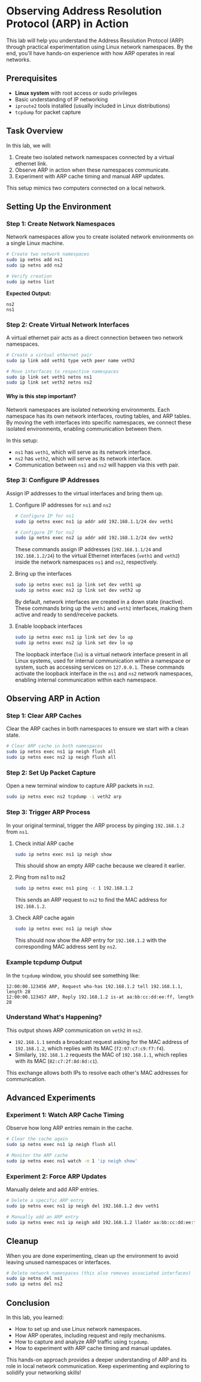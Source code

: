 # Observing Address Resolution Protocol (ARP) in Action

This lab will help you understand the Address Resolution Protocol (ARP) through practical experimentation using Linux network namespaces. By the end, you'll have hands-on experience with how ARP operates in real networks.

## Prerequisites

- **Linux system** with root access or sudo privileges
- Basic understanding of IP networking
- `iproute2` tools installed (usually included in Linux distributions)
- `tcpdump` for packet capture

## Task Overview

In this lab, we will:
1. Create two isolated network namespaces connected by a virtual ethernet link.
2. Observe ARP in action when these namespaces communicate.
3. Experiment with ARP cache timing and manual ARP updates.

This setup mimics two computers connected on a local network.

## Setting Up the Environment

### Step 1: Create Network Namespaces

Network namespaces allow you to create isolated network environments on a single Linux machine.

```bash
# Create two network namespaces
sudo ip netns add ns1
sudo ip netns add ns2

# Verify creation
sudo ip netns list
```

**Expected Output:**
```
ns2
ns1
```

### Step 2: Create Virtual Network Interfaces

A virtual ethernet pair acts as a direct connection between two network namespaces.

```bash
# Create a virtual ethernet pair
sudo ip link add veth1 type veth peer name veth2

# Move interfaces to respective namespaces
sudo ip link set veth1 netns ns1
sudo ip link set veth2 netns ns2
```

#### Why is this step important?

Network namespaces are isolated networking environments. Each namespace has its own network interfaces, routing tables, and ARP tables. By moving the veth interfaces into specific namespaces, we connect these isolated environments, enabling communication between them.

In this setup:
- `ns1` has `veth1`, which will serve as its network interface.
- `ns2` has `veth2`, which will serve as its network interface.
- Communication between `ns1` and `ns2` will happen via this veth pair.


### Step 3: Configure IP Addresses

Assign IP addresses to the virtual interfaces and bring them up.

1. Configure IP addresses for `ns1` and `ns2`

    ```bash
    # Configure IP for ns1
    sudo ip netns exec ns1 ip addr add 192.168.1.1/24 dev veth1

    # Configure IP for ns2
    sudo ip netns exec ns2 ip addr add 192.168.1.2/24 dev veth2
    ```

    These commands assign IP addresses (`192.168.1.1/24` and `192.168.1.2/24`) to the virtual Ethernet interfaces (`veth1` and `veth2`) inside the network namespaces `ns1` and `ns2`, respectively.

2. Bring up the interfaces  

    ```bash
    sudo ip netns exec ns1 ip link set dev veth1 up
    sudo ip netns exec ns2 ip link set dev veth2 up
    ```

    By default, network interfaces are created in a down state (inactive). These commands bring up the `veth1` and `veth2` interfaces, making them active and ready to send/receive packets.


3. Enable loopback interfaces

    ```bash
    sudo ip netns exec ns1 ip link set dev lo up
    sudo ip netns exec ns2 ip link set dev lo up
    ```

    The loopback interface (`lo`) is a virtual network interface present in all Linux systems, used for internal communication within a namespace or system, such as accessing services on `127.0.0.1`. These commands activate the loopback interface in the `ns1` and `ns2` network namespaces, enabling internal communication within each namespace.

## Observing ARP in Action

### Step 1: Clear ARP Caches

Clear the ARP caches in both namespaces to ensure we start with a clean state.

```bash
# Clear ARP cache in both namespaces
sudo ip netns exec ns1 ip neigh flush all
sudo ip netns exec ns2 ip neigh flush all
```

### Step 2: Set Up Packet Capture

Open a new terminal window to capture ARP packets in `ns2`.

```bash
sudo ip netns exec ns2 tcpdump -i veth2 arp
```

### Step 3: Trigger ARP Process

In your original terminal, trigger the ARP process by pinging `192.168.1.2` from `ns1`.

1. Check initial ARP cache

    ```bash
    sudo ip netns exec ns1 ip neigh show
    ```

    This should show an empty ARP cache because we cleared it earlier.

2. Ping from ns1 to ns2

    ```bash
    sudo ip netns exec ns1 ping -c 1 192.168.1.2
    ```

    This sends an ARP request to `ns2` to find the MAC address for `192.168.1.2`.

3. Check ARP cache again

    ```bash
    sudo ip netns exec ns1 ip neigh show
    ```

    This should now show the ARP entry for `192.168.1.2` with the corresponding MAC address sent by `ns2`.

### Example tcpdump Output

In the `tcpdump` window, you should see something like:

```
12:00:00.123456 ARP, Request who-has 192.168.1.2 tell 192.168.1.1, length 28
12:00:00.123457 ARP, Reply 192.168.1.2 is-at aa:bb:cc:dd:ee:ff, length 28
```

### Understand What's Happening?

This output shows ARP communication on `veth2` in `ns2`.  

- `192.168.1.1` sends a broadcast request asking for the MAC address of `192.168.1.2`, which replies with its MAC (`f2:07:c7:c9:f7:f4`).  
- Similarly, `192.168.1.2` requests the MAC of `192.168.1.1`, which replies with its MAC (`82:c7:2f:8d:8d:c1`).  

This exchange allows both IPs to resolve each other's MAC addresses for communication.

## Advanced Experiments

### Experiment 1: Watch ARP Cache Timing

Observe how long ARP entries remain in the cache.

```bash
# Clear the cache again
sudo ip netns exec ns1 ip neigh flush all

# Monitor the ARP cache
sudo ip netns exec ns1 watch -n 1 'ip neigh show'
```

### Experiment 2: Force ARP Updates

Manually delete and add ARP entries.

```bash
# Delete a specific ARP entry
sudo ip netns exec ns1 ip neigh del 192.168.1.2 dev veth1

# Manually add an ARP entry
sudo ip netns exec ns1 ip neigh add 192.168.1.2 lladdr aa:bb:cc:dd:ee:ff dev veth1
```

## Cleanup

When you are done experimenting, clean up the environment to avoid leaving unused namespaces or interfaces.

```bash
# Delete network namespaces (this also removes associated interfaces)
sudo ip netns del ns1
sudo ip netns del ns2
```

## Conclusion

In this lab, you learned:
- How to set up and use Linux network namespaces.
- How ARP operates, including request and reply mechanisms.
- How to capture and analyze ARP traffic using `tcpdump`.
- How to experiment with ARP cache timing and manual updates.

This hands-on approach provides a deeper understanding of ARP and its role in local network communication. Keep experimenting and exploring to solidify your networking skills!

